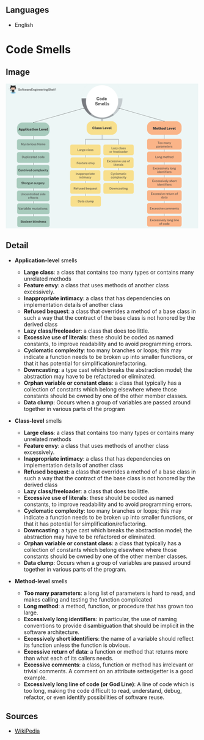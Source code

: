 ## __Languages__

- English

# Code Smells

## Image
![Code Smells](./Code-Smells.png)
## Detail
- __Application-level__ smells
  - __Large class__: a class that contains too many types or contains many unrelated methods
  - __Feature envy__: a class that uses methods of another class excessively.
  - __Inappropriate intimacy__: a class that has dependencies on implementation details of another class
  - __Refused bequest__: a class that overrides a method of a base class in such a way that the contract of the base class is not honored by the derived class
  - __Lazy class/freeloader__: a class that does too little.
  - __Excessive use of literals__: these should be coded as named constants, to improve readability and to avoid programming errors.
  - __Cyclomatic complexity__: too many branches or loops; this may indicate a function needs to be broken up into smaller functions, or that it has potential for simplification/refactoring.
  - __Downcasting__: a type cast which breaks the abstraction model; the abstraction may have to be refactored or eliminated.
  - __Orphan variable or constant class__: a class that typically has a collection of constants which belong elsewhere where those constants should be owned by one of the other member classes.
  - __Data clump__: Occurs when a group of variables are passed around together in various parts of the program

- __Class-level__ smells
  - __Large class__: a class that contains too many types or contains many unrelated methods
  - __Feature envy__: a class that uses methods of another class excessively.
  - __Inappropriate intimacy__: a class that has dependencies on implementation details of another class
  - __Refused bequest__: a class that overrides a method of a base class in such a way that the contract of the base class is not honored by the derived class
  - __Lazy class/freeloader__: a class that does too little.
  - __Excessive use of literals__: these should be coded as named constants, to improve readability and to avoid programming errors.
  - __Cyclomatic complexity__: too many branches or loops; this may indicate a function needs to be broken up into smaller functions, or that it has potential for simplification/refactoring.
  - __Downcasting__: a type cast which breaks the abstraction model; the abstraction may have to be refactored or eliminated.
  - __Orphan variable or constant class__: a class that typically has a collection of constants which belong elsewhere where those constants should be owned by one of the other member classes.
  - __Data clump__: Occurs when a group of variables are passed around together in various parts of the program. 

- __Method-level__ smells
  - __Too many parameters__: a long list of parameters is hard to read, and makes calling and testing the function complicated
  - __Long method__: a method, function, or procedure that has grown too large.
  - __Excessively long identifiers__: in particular, the use of naming conventions to provide disambiguation that should be implicit in the software architecture.
  - __Excessively short identifiers__: the name of a variable should reflect its function unless the function is obvious.
  - __Excessive return of data__: a function or method that returns more than what each of its callers needs.
  - __Excessive comments__: a class, function or method has irrelevant or trivial comments. A comment on an attribute setter/getter is a good example.
  - __Excessively long line of code (or God Line)__: A line of code which is too long, making the code difficult to read, understand, debug, refactor, or even identify possibilities of software reuse. 


## Sources 
- [WikiPedia](https://en.wikipedia.org/wiki/Code_smell)